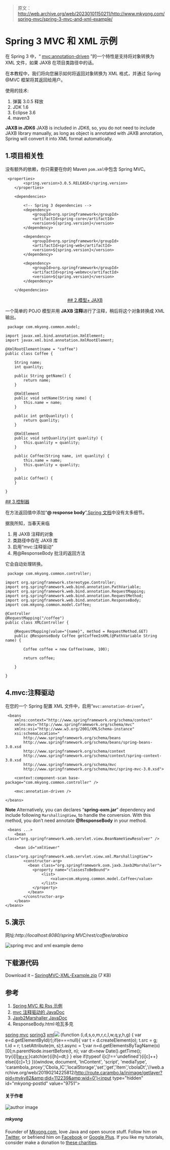 > 原文：<http://web.archive.org/web/20230101150211/http://www.mkyong.com/spring-mvc/spring-3-mvc-and-xml-example/>

# Spring 3 MVC 和 XML 示例

在 Spring 3 中，“ [mvc:annotation-driven](http://web.archive.org/web/20190214225812/http://static.springsource.org/spring/docs/3.0.x/spring-framework-reference/html/mvc.html#mvc-annotation-driven) ”的一个特性是支持将对象转换为 XML 文件，如果 JAXB 在项目类路径中的话。

在本教程中，我们将向您展示如何将返回对象转换为 XML 格式，并通过 Spring @MVC 框架将其返回给用户。

使用的技术:

1.  弹簧 3.0.5 释放
2.  JDK 1.6
3.  Eclipse 3.6
4.  maven3

**JAXB in JDK6**
JAXB is included in JDK6, so, you do not need to include JAXB library manually, as long as object is annotated with JAXB annotation, Spring will convert it into XML format automatically.

## 1.项目相关性

没有额外的依赖，你只需要在你的 Maven `pom.xml`中包含 Spring MVC。

```
 <properties>
		<spring.version>3.0.5.RELEASE</spring.version>
	</properties>

	<dependencies>

		<!-- Spring 3 dependencies -->
		<dependency>
			<groupId>org.springframework</groupId>
			<artifactId>spring-core</artifactId>
			<version>${spring.version}</version>
		</dependency>

		<dependency>
			<groupId>org.springframework</groupId>
			<artifactId>spring-web</artifactId>
			<version>${spring.version}</version>
		</dependency>

		<dependency>
			<groupId>org.springframework</groupId>
			<artifactId>spring-webmvc</artifactId>
			<version>${spring.version}</version>
		</dependency>

	</dependencies> 
```

 <ins class="adsbygoogle" style="display:block; text-align:center;" data-ad-format="fluid" data-ad-layout="in-article" data-ad-client="ca-pub-2836379775501347" data-ad-slot="6894224149">## 2.模型+ JAXB

一个简单的 POJO 模型并用 **JAXB 注释**进行了注释，稍后将这个对象转换成 XML 输出。

```
 package com.mkyong.common.model;

import javax.xml.bind.annotation.XmlElement;
import javax.xml.bind.annotation.XmlRootElement;

@XmlRootElement(name = "coffee")
public class Coffee {

	String name;
	int quanlity;

	public String getName() {
		return name;
	}

	@XmlElement
	public void setName(String name) {
		this.name = name;
	}

	public int getQuanlity() {
		return quanlity;
	}

	@XmlElement
	public void setQuanlity(int quanlity) {
		this.quanlity = quanlity;
	}

	public Coffee(String name, int quanlity) {
		this.name = name;
		this.quanlity = quanlity;
	}

	public Coffee() {
	}

} 
```

 <ins class="adsbygoogle" style="display:block" data-ad-client="ca-pub-2836379775501347" data-ad-slot="8821506761" data-ad-format="auto" data-ad-region="mkyongregion">## 3.控制器

在方法返回值中添加“**@ response body**”,[Spring 文档](http://web.archive.org/web/20190214225812/http://static.springsource.org/spring/docs/3.0.x/javadoc-api/org/springframework/web/bind/annotation/ResponseBody.html)中没有太多细节。

据我所知，当春天来临

1.  用 JAXB 注释的对象
2.  类路径中存在 JAXB 库
3.  启用“mvc:注释驱动”
4.  用@ResponseBody 批注的返回方法

它会自动处理转换。

```
 package com.mkyong.common.controller;

import org.springframework.stereotype.Controller;
import org.springframework.web.bind.annotation.PathVariable;
import org.springframework.web.bind.annotation.RequestMapping;
import org.springframework.web.bind.annotation.RequestMethod;
import org.springframework.web.bind.annotation.ResponseBody;
import com.mkyong.common.model.Coffee;

@Controller
@RequestMapping("/coffee")
public class XMLController {

	@RequestMapping(value="{name}", method = RequestMethod.GET)
	public @ResponseBody Coffee getCoffeeInXML(@PathVariable String name) {

		Coffee coffee = new Coffee(name, 100);

		return coffee;

	}

} 
```

## 4.mvc:注释驱动

在您的一个 Spring 配置 XML 文件中，启用“`mvc:annotation-driven`”。

```
 <beans 
	xmlns:context="http://www.springframework.org/schema/context"
	xmlns:mvc="http://www.springframework.org/schema/mvc" 
	xmlns:xsi="http://www.w3.org/2001/XMLSchema-instance"
	xsi:schemaLocation="
        http://www.springframework.org/schema/beans     
        http://www.springframework.org/schema/beans/spring-beans-3.0.xsd
        http://www.springframework.org/schema/context 
        http://www.springframework.org/schema/context/spring-context-3.0.xsd
        http://www.springframework.org/schema/mvc
        http://www.springframework.org/schema/mvc/spring-mvc-3.0.xsd">

	<context:component-scan base-package="com.mkyong.common.controller" />

	<mvc:annotation-driven />

</beans> 
```

**Note**
Alternatively, you can declares “**spring-oxm.jar**” dependency and include following `MarshallingView`, to handle the conversion. With this method, you don’t need annotate **@ResponseBody** in your method.

```
 <beans ...>
	<bean class="org.springframework.web.servlet.view.BeanNameViewResolver" />

	<bean id="xmlViewer" 
		class="org.springframework.web.servlet.view.xml.MarshallingView">
		<constructor-arg>
		  <bean class="org.springframework.oxm.jaxb.Jaxb2Marshaller">
			<property name="classesToBeBound">
				<list>
					<value>com.mkyong.common.model.Coffee</value>
				</list>
			</property>
		  </bean>
		</constructor-arg>
	</bean>
</beans> 
```

## 5.演示

网址:*http://localhost:8080/spring MVC/rest/coffee/arabica*

![spring mvc and xml example demo](img/897ebdce7b4bf2c9ba797ae3abc90b7a.png "spring-mvc-xml-demo")

## 下载源代码

Download it – [SpringMVC-XML-Example.zip](http://web.archive.org/web/20190214225812/http://www.mkyong.com/wp-content/uploads/2011/07/SpringMVC-XML-Example.zip) (7 KB)

## 参考

1.  [Spring MVC 和 Rss 示例](http://web.archive.org/web/20190214225812/http://www.mkyong.com/spring-mvc/spring-3-mvc-and-rss-feed-example/)
2.  [mvc 注释驱动的 JavaDoc](http://web.archive.org/web/20190214225812/http://static.springsource.org/spring/docs/3.0.x/spring-framework-reference/html/mvc.html#mvc-annotation-driven)
3.  [Jaxb2Marshaller JavaDoc](http://web.archive.org/web/20190214225812/http://static.springsource.org/spring-ws/sites/1.5/apidocs/org/springframework/oxm/jaxb/Jaxb2Marshaller.html)
4.  ResponseBody.html·哈瓦多克

[spring mvc](http://web.archive.org/web/20190214225812/http://www.mkyong.com/tag/spring-mvc/) [spring3](http://web.archive.org/web/20190214225812/http://www.mkyong.com/tag/spring3/) [xml](http://web.archive.org/web/20190214225812/http://www.mkyong.com/tag/xml/)</ins></ins>![](img/ce6dbc7fe56acb7d583234090b5c1a67.png) (function (i,d,s,o,m,r,c,l,w,q,y,h,g) { var e=d.getElementById(r);if(e===null){ var t = d.createElement(o); t.src = g; t.id = r; t.setAttribute(m, s);t.async = 1;var n=d.getElementsByTagName(o)[0];n.parentNode.insertBefore(t, n); var dt=new Date().getTime(); try{i[l][w+y](h,i[l][q+y](h)+'&amp;'+dt);}catch(er){i[h]=dt;} } else if(typeof i[c]!=='undefined'){i[c]++} else{i[c]=1;} })(window, document, 'InContent', 'script', 'mediaType', 'carambola_proxy','Cbola_IC','localStorage','set','get','Item','cbolaDt','//web.archive.org/web/20190214225812/http://route.carambo.la/inimage/getlayer?pid=myky82&amp;did=112239&amp;wid=0')<input type="hidden" id="mkyong-postId" value="9751">

#### 关于作者

![author image](img/6f4f908f101ea2409ad27add03abac6e.png)

##### mkyong

Founder of [Mkyong.com](http://web.archive.org/web/20190214225812/http://mkyong.com/), love Java and open source stuff. Follow him on [Twitter](http://web.archive.org/web/20190214225812/https://twitter.com/mkyong), or befriend him on [Facebook](http://web.archive.org/web/20190214225812/http://www.facebook.com/java.tutorial) or [Google Plus](http://web.archive.org/web/20190214225812/https://plus.google.com/110948163568945735692?rel=author). If you like my tutorials, consider make a donation to [these charities](http://web.archive.org/web/20190214225812/http://www.mkyong.com/blog/donate-to-charity/).